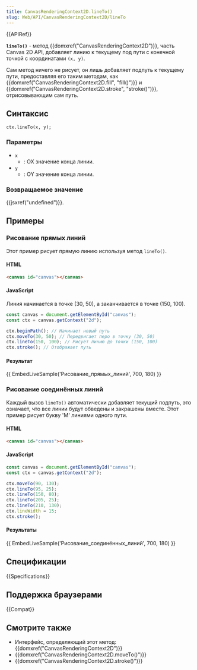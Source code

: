 ```yaml
---
title: CanvasRenderingContext2D.lineTo()
slug: Web/API/CanvasRenderingContext2D/lineTo
---
```


{{APIRef}}

**`lineTo()`** - метод {{domxref("CanvasRenderingContext2D")}}, часть Canvas 2D API, добавляет линию к текущему под пути с конечной точкой с координатами `(x, y)`.

Сам метод ничего не рисует, он лишь добавляет подпуть к текущему пути, предоставляя его таким методам, как {{domxref("CanvasRenderingContext2D.fill", "fill()")}} и {{domxref("CanvasRenderingContext2D.stroke", "stroke()")}}, отрисовывающим сам путь.

## Синтаксис

```
ctx.lineTo(x, y);
```

### Параметры

- `x`
  - : OX значение конца линии.
- `y`
  - : OY значение конца линии.

### Возвращаемое значение

{{jsxref("undefined")}}.

## Примеры

### Рисование прямых линий

Этот пример рисует прямую линию используя метод `lineTo()`.

#### HTML

```html
<canvas id="canvas"></canvas>
```

#### JavaScript

Линия начинается в точке (30, 50), а заканчивается в точке (150, 100).

```js
const canvas = document.getElementById("canvas");
const ctx = canvas.getContext("2d");

ctx.beginPath(); // Начинает новый путь
ctx.moveTo(30, 50); // Передвигает перо в точку (30, 50)
ctx.lineTo(150, 100); // Рисует линию до точки (150, 100)
ctx.stroke(); // Отображает путь
```

#### Результат

{{ EmbedLiveSample('Рисование_прямых_линий', 700, 180) }}

### Рисование соединённых линий

Каждый вызов `lineTo()` автоматически добавляет текущий подпуть, это означает, что все линии будут обведены и закрашены вместе. Этот пример рисует букву 'M' линиями одного пути.

#### HTML

```html
<canvas id="canvas"></canvas>
```

#### JavaScript

```js
const canvas = document.getElementById("canvas");
const ctx = canvas.getContext("2d");

ctx.moveTo(90, 130);
ctx.lineTo(95, 25);
ctx.lineTo(150, 80);
ctx.lineTo(205, 25);
ctx.lineTo(210, 130);
ctx.lineWidth = 15;
ctx.stroke();
```

#### Результаты

{{ EmbedLiveSample('Рисование_соединённых_линий', 700, 180) }}

## Спецификации

{{Specifications}}

## Поддержка браузерами

{{Compat}}

## Смотрите также

- Интерфейс, определяющий этот метод: {{domxref("CanvasRenderingContext2D")}}
- {{domxref("CanvasRenderingContext2D.moveTo()")}}
- {{domxref("CanvasRenderingContext2D.stroke()")}}
